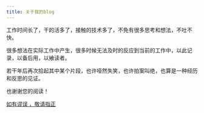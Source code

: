 ```yaml
---
title: 关于我的blog
---
```


工作时间长了，干的活多了，接触的技术多了，不免有很多思考和想法，不吐不快。

很多想法在实际工作中产生，很多时候无法及时的反应到当前的工作中，以此记录，以备后用，以飨读者。

若干年后再次拾起其中某个片段，也许哑然失笑，也许拍案叫绝，也算是一种经历和反思的见证。

也谢谢您的阅读！

[如有谬误 ，敬请指正](mailto:liudaoyu@outlook.com)

